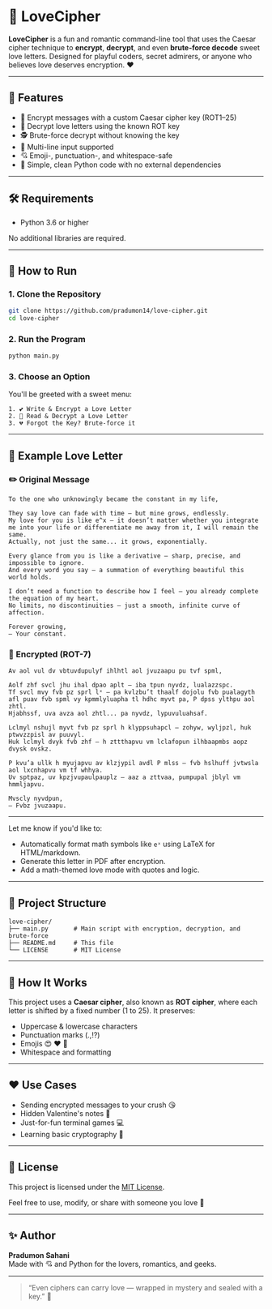 # 💌 LoveCipher

**LoveCipher** is a fun and romantic command-line tool that uses the Caesar cipher technique to **encrypt**, **decrypt**, and even **brute-force decode** sweet love letters. Designed for playful coders, secret admirers, or anyone who believes love deserves encryption. ❤️

---

## 🌟 Features

- 🔐 Encrypt messages with a custom Caesar cipher key (ROT1–25)
- 💖 Decrypt love letters using the known ROT key
- 🕵️ Brute-force decrypt without knowing the key
- 💬 Multi-line input supported
- 💘 Emoji-, punctuation-, and whitespace-safe
- 🧠 Simple, clean Python code with no external dependencies

---

## 🛠️ Requirements

- Python 3.6 or higher

No additional libraries are required.

---

## 🚀 How to Run

### 1. Clone the Repository

```bash
git clone https://github.com/pradumon14/love-cipher.git
cd love-cipher
```

### 2. Run the Program

```bash
python main.py
```

### 3. Choose an Option

You'll be greeted with a sweet menu:

```
1. 💕 Write & Encrypt a Love Letter
2. 💖 Read & Decrypt a Love Letter
3. 💔 Forgot the Key? Brute-force it
```

---

## 💌 Example Love Letter

### ✏️ Original Message

```
To the one who unknowingly became the constant in my life,

They say love can fade with time — but mine grows, endlessly.  
My love for you is like e^x — it doesn’t matter whether you integrate me into your life or differentiate me away from it, I will remain the same.  
Actually, not just the same... it grows, exponentially.

Every glance from you is like a derivative — sharp, precise, and impossible to ignore.  
And every word you say — a summation of everything beautiful this world holds.  

I don’t need a function to describe how I feel — you already complete the equation of my heart.  
No limits, no discontinuities — just a smooth, infinite curve of affection.

Forever growing,  
— Your constant.
```

### 🔐 Encrypted (ROT-7)

```
Av aol vul dv vbtuvdupulyf ihlhtl aol jvuzaapu pu tvf spml,

Aolf zhf svcl jhu ihal dpao aplt — iba tpun nyvdz, lualazzspc.  
Tf svcl mvy fvb pz sprl lˣ — pa kvlzbu’t thaalf dojolu fvb pualagyth afl puav fvb spml vy kpmmlyluapha tl hdhc myvt pa, P dpss ylthpu aol zhtl.  
Hjabhssf, uva avza aol zhtl... pa nyvdz, lypuvuluahsaf.

Lclmyl nshujl myvt fvb pz sprl h klyppsuhapcl — zohyw, wyljpzl, huk ptwvzzpisl av puuvyl.  
Huk lclmyl dvyk fvb zhf — h zttthapvu vm lclafopun ilhbaapmbs aopz dvysk ovskz.  

P kvu’a ullk h myujapvu av klzjypil avdl P mlss — fvb hslhuff jvtwsla aol lxcnhapvu vm tf whhya.  
Uv sptpaz, uv kpzjvupaulpauplz — aaz a zttvaa, pumpupal jblyl vm hmmljapvu.

Mvscly nyvdpun,  
— Fvbz jvuzaapu.
```

---

Let me know if you'd like to:
- Automatically format math symbols like `eˣ` using LaTeX for HTML/markdown.
- Generate this letter in PDF after encryption.
- Add a math-themed love mode with quotes and logic.
---

## 📂 Project Structure

```
love-cipher/
├── main.py       # Main script with encryption, decryption, and brute-force
├── README.md     # This file
└── LICENSE       # MIT License
```

---

## 🧠 How It Works

This project uses a **Caesar cipher**, also known as **ROT cipher**, where each letter is shifted by a fixed number (1 to 25). It preserves:

- Uppercase & lowercase characters
- Punctuation marks (.,!?)
- Emojis 😍 ❤️ 🥰
- Whitespace and formatting

---

## ❤️ Use Cases

- Sending encrypted messages to your crush 😘
- Hidden Valentine's notes 💌
- Just-for-fun terminal games 💻
- Learning basic cryptography 🔐

---

## 📜 License

This project is licensed under the [MIT License](./LICENSE).

Feel free to use, modify, or share with someone you love 💖

---

## ✨ Author

**Pradumon Sahani**  
Made with 💘 and Python for the lovers, romantics, and geeks.

---

> “Even ciphers can carry love — wrapped in mystery and sealed with a key.” 🌹
